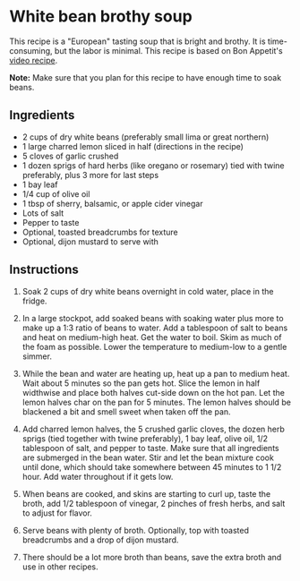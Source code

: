 # White bean brothy soup

This recipe is a "European" tasting soup that is bright and brothy. It is time-consuming, but the labor is minimal. This recipe is based on Bon Appetit's [video recipe](https://www.youtube.com/watch?v=PXqoyt4vsPA).

**Note:** Make sure that you plan for this recipe to have enough time to soak beans.

## Ingredients

- 2 cups of dry white beans (preferably small lima or great northern)
- 1 large charred lemon sliced in half (directions in the recipe)
- 5 cloves of garlic crushed
- 1 dozen sprigs of hard herbs (like oregano or rosemary) tied with twine preferably, plus 3 more for last steps
- 1 bay leaf
- 1/4 cup of olive oil
- 1 tbsp of sherry, balsamic, or apple cider vinegar
- Lots of salt
- Pepper to taste
- Optional, toasted breadcrumbs for texture
- Optional, dijon mustard to serve with


## Instructions

1. Soak 2 cups of dry white beans overnight in cold water, place in the fridge.

2. In a large stockpot, add soaked beans with soaking water plus more to make up a 1:3 ratio of beans to water. Add a tablespoon of salt to beans and heat on medium-high heat. Get the water to boil. Skim as much of the foam as possible. Lower the temperature to medium-low to a gentle simmer.

3. While the bean and water are heating up, heat up a pan to medium heat. Wait about 5 minutes so the pan gets hot. Slice the lemon in half widthwise and place both halves cut-side down on the hot pan. Let the lemon halves char on the pan for 5 minutes. The lemon halves should be blackened a bit and smell sweet when taken off the pan.

4. Add charred lemon halves, the 5 crushed garlic cloves, the dozen herb sprigs (tied together with twine preferably), 1 bay leaf, olive oil, 1/2 tablespoon of salt, and pepper to taste. Make sure that all ingredients are submerged in the bean water. Stir and let the bean mixture cook until done, which should take somewhere between 45 minutes to 1 1/2 hour. Add water throughout if it gets low.

5. When beans are cooked, and skins are starting to curl up, taste the broth, add 1/2 tablespoon of vinegar, 2 pinches of fresh herbs, and salt to adjust for flavor.

6. Serve beans with plenty of broth. Optionally, top with toasted breadcrumbs and a drop of dijon mustard.

7. There should be a lot more broth than beans, save the extra broth and use in other recipes.
